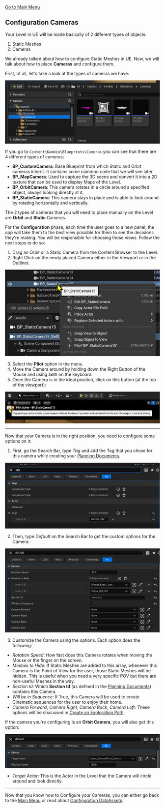 <a href=".\Documentation.md">Go to Main Menu</a>

<h2>Configuration Cameras</h2>

<p>Your Level in UE will be made basically of 2 different types of objects:</p>

1. Static Meshes
2. Cameras

<p>We already talked about how to configure Static Meshes in UE. Now, we will talk about how to place <strong>Cameras</strong> and configure them.</p>
<p>First, of all, let's take a look at the types of cameras we have:</p>

<img src=".\Images\UE_Cameras_Folder.png">

<p>If you go to <code>Content\Kambio\Blueprints\Cameras</code> you can see that there are 4 different types of cameras:</p>

- <strong>BP_CustomCamera</strong>: Base Blueprint from which Static and Orbit cameras inherit. It contains some common code that we will see later.
- <strong>BP_MapCamera</strong>: Used to capture the 3D scene and convert it into a 2D texture that can be used to display Maps of the Level.
- <strong>BP_OrbitCamera</strong>: This camera rotates in a circle around a specified object, always looking directly at it.
- <strong>BP_StaticCamera</strong>: This camera stays in place and is able to look around by rotating horizontally and vertically.

<p>The 2 types of cameras that you will need to place manually on the Level are <strong>Orbit</strong> and <strong>Static</strong> Cameras.</p>

<p>For the <strong>Configuration</strong> phase, each time the user goes to a new panel, the app will take them to the best view possible for them to see the decisions they're making. You will be responsible for choosing those views. Follow the next steps to do so:</p>

1. Drag an Orbit or a Static Camera from the Content Browser to the Level.
2. Right Click on the newly placed Camera either in the Viewport or in the Outliner.

<img src=".\Images\UE_Cameras_Pilot.png">

3. Select the <strong>Pilot</strong> option in the menu.
4. Move the Camera around by holding down the Right Button of the Mouse and using <code>AWSD</code> on the keyboard.
5. Once the Camera is in the ideal position, click on this button (at the top of the viewport):

<img src=".\Images\UE_Cameras_StopPilot.png">

***

<p>Now that your Camera is in the right position, you need to configure some options on it:

1. First, go the Search Bar, type <em>Tag</em> and add the Tag that you chose for this camera while creating your <a href=".\PlanningDocuments.md">Planning Documents</a>.

<img src=".\Images\UE_Cameras_Tag.png">

2. Then, type <em>Default</em> on the Search Bar to get the custom options for the Camera:

<img src=".\Images\UE_Cameras_Default.png">

3. Customize the Camera using the options. Each option does the following:

- <em>Rotation Speed</em>: How fast does this Camera rotates when moving the Mouse or the finger on the screen.
- <em>Meshes to Hide</em>: If Static Meshes are added to this array, whenever this Camera is the Point of View for the user, those Static Meshes will be hidden. This is useful when you need a very specific POV but there are non-useful Meshes in the way.
- <em>Section Id</em>: Which <strong>Section Id</strong> (as defined in the <a href=".\PlanningDocuments">Planning Documents</a>) contains this Camera.
- <em>Will be in Sequence</em>: If True, this Camera will be used to create Cinematic sequences for the user to enjoy their home.
- <em>Camera Forward</em>, <em>Camera Right</em>, <em>Camera Back</em>, <em>Camera Left</em>: These options will be discussed in <a href=".\Exploration.md">Create an Exploration Path</a>.

<p>If the camera you're configuring is an <strong>Orbit Camera</strong>, you will also get this option:</p>

<img src=".\Images\UE_Cameras_OrbitDefault.png">

- <em>Target Actor</em>: This is the Actor in the Level that the Camera will circle around and look directly.

***

<p>Now that you know how to Configure your Cameras, you can either go back to the <a href=".\Documentation.md">Main Menu</a> or read about <a href="ConfigurationDataAssets.md">Configuration DataAssets</a>.</p>